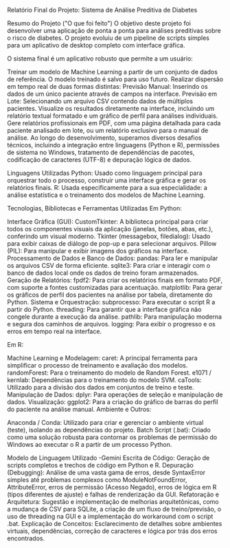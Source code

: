 
Relatório Final do Projeto: Sistema de Análise Preditiva de Diabetes

Resumo do Projeto ("O que foi feito")
O objetivo deste projeto foi desenvolver uma aplicação de ponta a ponta para análises preditivas sobre o risco de diabetes. O projeto evoluiu de um pipeline de scripts simples para um aplicativo de desktop completo com interface gráfica.

O sistema final é um aplicativo robusto que permite a um usuário:

Treinar um modelo de Machine Learning a partir de um conjunto de dados de referência. O modelo treinado é salvo para uso futuro. Realizar dispersão em tempo real de duas formas distintas: Previsão Manual: Inserindo os dados de um único paciente através de campos na interface. Previsão em Lote: Selecionando um arquivo CSV contendo dados de múltiplos pacientes. Visualize os resultados diretamente na interface, incluindo um relatório textual formatado e um gráfico de perfil para análises individuais. Gere relatórios profissionais em PDF, com uma página detalhada para cada paciente analisado em lote, ou um relatório exclusivo para o manual de análise. Ao longo do desenvolvimento, superamos diversos desafios técnicos, incluindo a integração entre linguagens (Python e R), permissões de sistema no Windows, tratamento de dependências de pacotes, codificação de caracteres (UTF-8) e depuração lógica de dados.

Linguagens Utilizadas
Python: Usado como linguagem principal para orquestrar todo o processo, construir uma interface gráfica e gerar os relatórios finais. R: Usada especificamente para a sua especialidade: a análise estatística e o treinamento dos modelos de Machine Learning.

Tecnologias, Bibliotecas e Ferramentas Utilizadas
Em Python:

Interface Gráfica (GUI): CustomTkinter: A biblioteca principal para criar todos os componentes visuais da aplicação (janelas, botões, abas, etc.), conferindo um visual moderno. Tkinter (messagebox, filedialog): Usado para exibir caixas de diálogo de pop-up e para selecionar arquivos. Pillow (PIL): Para manipular e exibir imagens dos gráficos na interface. Processamento de Dados e Banco de Dados: pandas: Para ler e manipular os arquivos CSV de forma eficiente. sqlite3: Para criar e interagir com o banco de dados local onde os dados de treino foram armazenados. Geração de Relatórios: fpdf2: Para criar os relatórios finais em formato PDF, com suporte a fontes customizadas para acentuação. matplotlib: Para gerar os gráficos de perfil dos pacientes na análise por tabela, diretamente do Python. Sistema e Orquestração: subprocesso: Para executar o script R a partir do Python. threading: Para garantir que a interface gráfica não congele durante a execução da análise. pathlib: Para manipulação moderna e segura dos caminhos de arquivos. logging: Para exibir o progresso e os erros em tempo real na interface.

Em R:

Machine Learning e Modelagem: caret: A principal ferramenta para simplificar o processo de treinamento e avaliação dos modelos. randomForest: Para o treinamento do modelo de Random Forest. e1071 / kernlab: Dependências para o treinamento do modelo SVM. caTools: Utilizado para a divisão dos dados em conjuntos de treino e teste. Manipulação de Dados: dplyr: Para operações de seleção e manipulação de dados. Visualização: ggplot2: Para a criação do gráfico de barras do perfil do paciente na análise manual. Ambiente e Outros:

Anaconda / Conda: Utilizado para criar e gerenciar o ambiente virtual (teste), isolando as dependências do projeto. Batch Script (.bat): Criado como uma solução robusta para contornar os problemas de permissão do Windows ao executar o R ​​a partir de um processo Python.

Modelo de Linguagem Utilizado
-Gemini
Escrita de Código: Geração de scripts completos e trechos de código em Python e R. Depuração (Debugging): Análise de uma vasta gama de erros, desde SyntaxError simples até problemas complexos como ModuleNotFoundError, AttributeError, erros de permissão (Acesso Negado), erros de lógica em R (tipos diferentes de ajuste) e falhas de renderização da GUI. Refatoração e Arquitetura: Sugestão e implementação de melhorias arquitetônicas, como a mudança de CSV para SQLite, a criação de um fluxo de treino/previsão, o uso de threading na GUI e a implementação do workaround com o script .bat. Explicação de Conceitos: Esclarecimento de detalhes sobre ambientes virtuais, dependências, correção de caracteres e lógica por trás dos erros encontrados.
